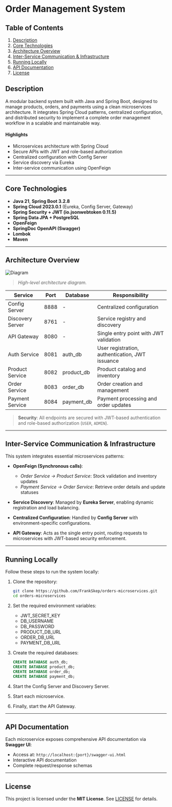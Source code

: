 # Order Management System

## Table of Contents

1. [Description](#description)
2. [Core Technologies](#core-technologies)
3. [Architecture Overview](#architecture-overview)
4. [Inter-Service Communication & Infrastructure](#inter-service-communication--infrastructure)
5. [Running Locally](#running-locally)
6. [API Documentation](#api-documentation)
7. [License](#license)

## Description

A modular backend system built with Java and Spring Boot, designed to manage products, orders, and payments using a clean microservices architecture. It integrates Spring Cloud patterns, centralized configuration, and distributed security to implement a complete order management workflow in a scalable and maintainable way.

#### Highlights

* Microservices architecture with Spring Cloud
* Secure APIs with JWT and role-based authorization
* Centralized configuration with Config Server
* Service discovery via Eureka
* Inter-service communication using OpenFeign

---

## Core Technologies

- **Java 21**, **Spring Boot 3.2.8**
- **Spring Cloud 2023.0.1** (Eureka, Config Server, Gateway)
- **Spring Security + JWT (io.jsonwebtoken 0.11.5)**
- **Spring Data JPA + PostgreSQL**
- **OpenFeign**
- **SpringDoc OpenAPI (Swagger)**
- **Lombok**
- **Maven**

---

## Architecture Overview

![Diagram](https://i.ibb.co/xPDtny8/architecture-diagram.png)

> *High-level architecture diagram.*

| Service           | Port  | Database    | Responsibility                      |
|--------------------|-------|-------------|-------------------------------------|
| Config Server     | 8888  | -           | Centralized configuration           |
| Discovery Server  | 8761  | -           | Service registry and discovery      |
| API Gateway       | 8080  | -           | Single entry point with JWT validation |
| Auth Service      | 8081  | auth_db     | User registration, authentication, JWT issuance |
| Product Service   | 8082  | product_db  | Product catalog and inventory       |
| Order Service     | 8083  | order_db    | Order creation and management       |
| Payment Service   | 8084  | payment_db  | Payment processing and order updates |

> **Security**: All endpoints are secured with JWT-based authentication and role-based authorization (`USER`, `ADMIN`).

---

## Inter-Service Communication & Infrastructure

This system integrates essential microservices patterns:

* **OpenFeign (Synchronous calls)**:

  * *Order Service → Product Service*: Stock validation and inventory updates
  * *Payment Service → Order Service*: Retrieve order details and update statuses

* **Service Discovery**: Managed by **Eureka Server**, enabling dynamic registration and load balancing.

* **Centralized Configuration**: Handled by **Config Server** with environment-specific configurations.

* **API Gateway**: Acts as the single entry point, routing requests to microservices with JWT-based security enforcement.


---

## Running Locally

Follow these steps to run the system locally:

1. Clone the repository:
   ```bash
   git clone https://github.com/FrankSkep/orders-microservices.git
   cd orders-microservices
   ```
2. Set the required environment variables:

   - JWT_SECRET_KEY
   - DB_USERNAME
   - DB_PASSWORD
   - PRODUCT_DB_URL
   - ORDER_DB_URL
   - PAYMENT_DB_URL

3. Create the required databases:
   ```sql
   CREATE DATABASE auth_db;
   CREATE DATABASE product_db;
   CREATE DATABASE order_db;
   CREATE DATABASE payment_db;
   ```
4. Start the Config Server and Discovery Server.
5. Start each microservice.
6. Finally, start the API Gateway.

---

## API Documentation

Each microservice exposes comprehensive API documentation via **Swagger UI**:
- Access at: `http://localhost:{port}/swagger-ui.html`
- Interactive API documentation
- Complete request/response schemas

---

## License

This project is licensed under the **MIT License**. See [LICENSE](./LICENSE) for details.
